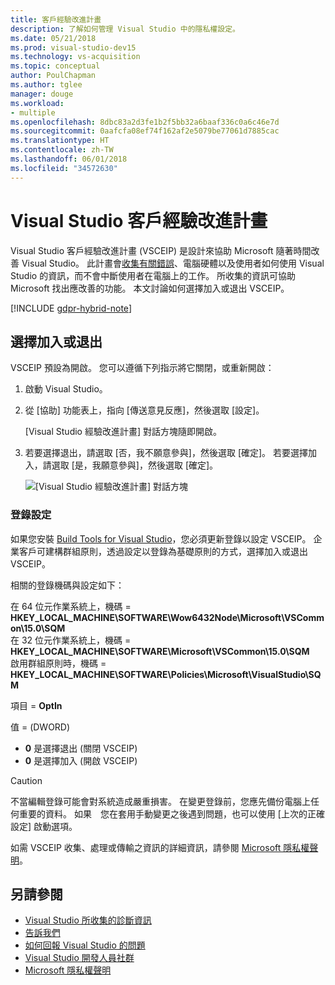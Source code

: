 ```yaml
---
title: 客戶經驗改進計畫
description: 了解如何管理 Visual Studio 中的隱私權設定。
ms.date: 05/21/2018
ms.prod: visual-studio-dev15
ms.technology: vs-acquisition
ms.topic: conceptual
author: PoulChapman
ms.author: tglee
manager: douge
ms.workload:
- multiple
ms.openlocfilehash: 8dbc83a2d3fe1b2f5bb32a6baaf336c0a6c46e7d
ms.sourcegitcommit: 0aafcfa08ef74f162af2e5079be77061d7885cac
ms.translationtype: HT
ms.contentlocale: zh-TW
ms.lasthandoff: 06/01/2018
ms.locfileid: "34572630"
---
```

# <a name="visual-studio-customer-experience-improvement-program"></a>Visual Studio 客戶經驗改進計畫

Visual Studio 客戶經驗改進計畫 (VSCEIP) 是設計來協助 Microsoft 隨著時間改善 Visual Studio。 此計畫會[收集有關錯誤](../ide/diagnostic-data-collection.md)、電腦硬體以及使用者如何使用 Visual Studio 的資訊，而不會中斷使用者在電腦上的工作。 所收集的資訊可協助 Microsoft 找出應改善的功能。 本文討論如何選擇加入或退出 VSCEIP。

[!INCLUDE [gdpr-hybrid-note](../misc/includes/gdpr-hybrid-note.md)]

## <a name="opt-in-or-out"></a>選擇加入或退出

VSCEIP 預設為開啟。 您可以遵循下列指示將它關閉，或重新開啟：

1. 啟動 Visual Studio。

1. 從 [協助] 功能表上，指向 [傳送意見反應]，然後選取 [設定]。

   [Visual Studio 經驗改進計畫] 對話方塊隨即開啟。

1. 若要選擇退出，請選取 [否，我不願意參與]，然後選取 [確定]。
   若要選擇加入，請選取 [是，我願意參與]，然後選取 [確定]。

   ![[Visual Studio 經驗改進計畫] 對話方塊](media/experience-improvement-program.png)

### <a name="registry-settings"></a>登錄設定

如果您安裝 [Build Tools for Visual Studio](https://www.visualstudio.com/downloads/#build-tools-for-visual-studio-2017)，您必須更新登錄以設定 VSCEIP。 企業客戶可建構群組原則，透過設定以登錄為基礎原則的方式，選擇加入或退出 VSCEIP。

相關的登錄機碼與設定如下：

在 64 位元作業系統上，機碼 = **HKEY_LOCAL_MACHINE\SOFTWARE\Wow6432Node\Microsoft\VSCommon\15.0\SQM**  
在 32 位元作業系統上，機碼 = **HKEY_LOCAL_MACHINE\SOFTWARE\Microsoft\VSCommon\15.0\SQM**  
啟用群組原則時，機碼 = **HKEY_LOCAL_MACHINE\SOFTWARE\Policies\Microsoft\VisualStudio\SQM**  

項目 = **OptIn**

值 = (DWORD)
- **0** 是選擇退出 (關閉 VSCEIP)
- **0** 是選擇加入 (開啟 VSCEIP)

> [!CAUTION]
> 不當編輯登錄可能會對系統造成嚴重損害。 在變更登錄前，您應先備份電腦上任何重要的資料。 如果　您在套用手動變更之後遇到問題，也可以使用 [上次的正確設定] 啟動選項。

如需 VSCEIP 收集、處理或傳輸之資訊的詳細資訊，請參閱 [Microsoft 隱私權聲明](https://privacy.microsoft.com/privacystatement)。

## <a name="see-also"></a>另請參閱

* [Visual Studio 所收集的診斷資訊](diagnostic-data-collection.md)
* [告訴我們](../ide/talk-to-us.md)
* [如何回報 Visual Studio 的問題](../ide/how-to-report-a-problem-with-visual-studio-2017.md)
* [Visual Studio 開發人員社群](https://developercommunity.visualstudio.com/)
* [Microsoft 隱私權聲明](https://privacy.microsoft.com/privacystatement)
